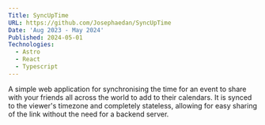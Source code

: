 ```yaml
---
Title: SyncUpTime
URL: https://github.com/Josephaedan/SyncUpTime
Date: 'Aug 2023 - May 2024'
Published: 2024-05-01
Technologies:
  - Astro
  - React
  - Typescript
---
```


A simple web application for synchronising the time for an event to share with your friends all across the world to add to their calendars. It is synced to the viewer's timezone and completely stateless, allowing for easy sharing of the link without the need for a backend server.
